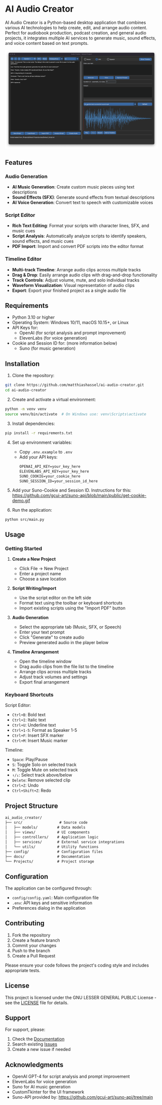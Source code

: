 # AI Audio Creator

AI Audio Creator is a Python-based desktop application that combines various AI technologies to help create, edit, and arrange audio content. Perfect for audiobook production, podcast creation, and general audio projects, it integrates multiple AI services to generate music, sound effects, and voice content based on text prompts.

![Application Screenshot Placeholder](AI_AUDIO_CREATOR_main_window.png)

## Features

### Audio Generation
- **AI Music Generation**: Create custom music pieces using text descriptions
- **Sound Effects (SFX)**: Generate sound effects from textual descriptions
- **AI Voice Generation**: Convert text to speech with customizable voices

### Script Editor
- **Rich Text Editing**: Format your scripts with character lines, SFX, and music cues
- **Script Analysis**: Automatically analyze scripts to identify speakers, sound effects, and music cues
- **PDF Import**: Import and convert PDF scripts into the editor format

### Timeline Editor
- **Multi-track Timeline**: Arrange audio clips across multiple tracks
- **Drag & Drop**: Easily arrange audio clips with drag-and-drop functionality
- **Track Controls**: Adjust volume, mute, and solo individual tracks
- **Waveform Visualization**: Visual representation of audio clips
- **Export**: Export your finished project as a single audio file

## Requirements

- Python 3.10 or higher
- Operating System: Windows 10/11, macOS 10.15+, or Linux
- API Keys for:
  - OpenAI (for script analysis and prompt improvement)
  - ElevenLabs (for voice generation)
- Cookie and Session ID for:  (more information below)
  - Suno (for music generation)

## Installation

1. Clone the repository:
```bash
git clone https://github.com/matthiashassel/ai-audio-creator.git
cd ai-audio-creator
```

2. Create and activate a virtual environment:
```bash
python -m venv venv
source venv/bin/activate  # On Windows use: venv\Scripts\activate
```

3. Install dependencies:
```bash
pip install -r requirements.txt
```

4. Set up environment variables:
   - Copy `.env.example` to `.env`
   - Add your API keys:
     ```
     OPENAI_API_KEY=your_key_here
     ELEVENLABS_API_KEY=your_key_here
     SUNO_COOKIE=your_cookie_here
     SUNO_SESSION_ID=your_session_id_here
     ```
5. Add your Suno-Cookie and Session ID. Instructions for this: https://github.com/gcui-art/suno-api/blob/main/public/get-cookie-demo.gif

6. Run the application:
```bash
python src/main.py
```

## Usage

### Getting Started

1. **Create a New Project**
   - Click File → New Project
   - Enter a project name
   - Choose a save location

2. **Script Writing/Import**
   - Use the script editor on the left side
   - Format text using the toolbar or keyboard shortcuts
   - Import existing scripts using the "Import PDF" button

3. **Audio Generation**
   - Select the appropriate tab (Music, SFX, or Speech)
   - Enter your text prompt
   - Click "Generate" to create audio
   - Preview generated audio in the player below

4. **Timeline Arrangement**
   - Open the timeline window
   - Drag audio clips from the file list to the timeline
   - Arrange clips across multiple tracks
   - Adjust track volumes and settings
   - Export final arrangement

### Keyboard Shortcuts

Script Editor:
- `Ctrl+B`: Bold text
- `Ctrl+I`: Italic text
- `Ctrl+U`: Underline text
- `Ctrl+1-5`: Format as Speaker 1-5
- `Ctrl+F`: Insert SFX marker
- `Ctrl+M`: Insert Music marker

Timeline:
- `Space`: Play/Pause
- `S`: Toggle Solo on selected track
- `M`: Toggle Mute on selected track
- `↑/↓`: Select track above/below
- `Delete`: Remove selected clip
- `Ctrl+Z`: Undo
- `Ctrl+Shift+Z`: Redo

## Project Structure

```
ai_audio_creator/
├── src/                 # Source code
│   ├── models/         # Data models
│   ├── views/          # UI components
│   ├── controllers/    # Application logic
│   ├── services/       # External service integrations
│   └── utils/          # Utility functions
├── config/             # Configuration files
├── docs/               # Documentation
└── Projects/           # Project storage
```

## Configuration

The application can be configured through:
- `config/config.yaml`: Main configuration file
- `.env`: API keys and sensitive information
- Preferences dialog in the application

## Contributing

1. Fork the repository
2. Create a feature branch
3. Commit your changes
4. Push to the branch
5. Create a Pull Request

Please ensure your code follows the project's coding style and includes appropriate tests.

## License

This project is licensed under the GNU LESSER GENERAL PUBLIC License - see the [LICENSE](LICENSE) file for details.

## Support

For support, please:
1. Check the [Documentation](docs/AI_Audio_Creator_User_Manual.md)
2. Search existing [Issues](https://github.com/MatthiasHassel/ai_audio_creator/issues)
3. Create a new issue if needed

## Acknowledgments

- OpenAI GPT-4 for script analysis and prompt improvement
- ElevenLabs for voice generation
- Suno for AI music generation
- CustomTkinter for the UI framework
- Suno-API provided by: https://github.com/gcui-art/suno-api/tree/main

